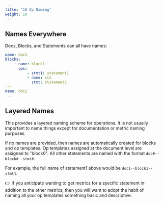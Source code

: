 ```yaml
---
title: "10 Op Naming"
weight: 10
---
```


## Names Everywhere 

Docs, Blocks, and Statements can all have names:

```yaml
name: doc1
blocks:
    - name: block1
      ops:
          - stmt1: statement1
          - name: st2
            stmt: statement2
---
name: doc2
...
```

## Layered Names 

This provides a layered naming scheme for operations. It is
not usually important to name things except for documentation or metric
naming purposes.

If no names are provided, then names are automatically created for blocks
and op templates. Op templates assigned at the document level are assigned
to "block0". All other statements are named with the
format `doc#--block#--stmt#`.

For example, the full name of statement1 above would
be `doc1--block1--stmt1`.

👉 If you anticipate wanting to get metrics for a specific statement in
addition to the other metrics, then you will want to adopt the habit of
naming all your op templates something basic and descriptive.

